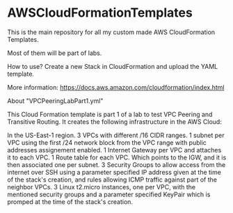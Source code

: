 # AWSCloudFormationTemplates

This is the main repository for all my custom made AWS CloudFormation Templates.

Most of them will be part of labs.

How to use?
Create a new Stack in CloudFormation and upload the YAML template.

More information:
https://docs.aws.amazon.com/cloudformation/index.html




About "VPCPeeringLabPart1.yml"

This Cloud Formation template is part 1 of a lab to test VPC Peering and Transitive Routing.
It creates the following infrastructure in the AWS Cloud:

In the US-East-1 region.
3 VPCs with different /16 CIDR ranges.
1 subnet per VPC using the first /24 network block from the VPC range with public addresses assignement enabled.
1 Internet Gateway per VPC and attaches it to each VPC.
1 Route table for each VPC. Which points to the IGW, and it is then associated one per subnet.
3 Security Groups to allow access from the internet over SSH using a parameter specified IP address given at the time of the stack's creation, and rules allowing ICMP traffic against part of the neighbor VPCs.
3 Linux t2.micro instances, one per VPC, with the mentioned security groups and a parameter specified KeyPair which is promped at the time of the stack's creation.

